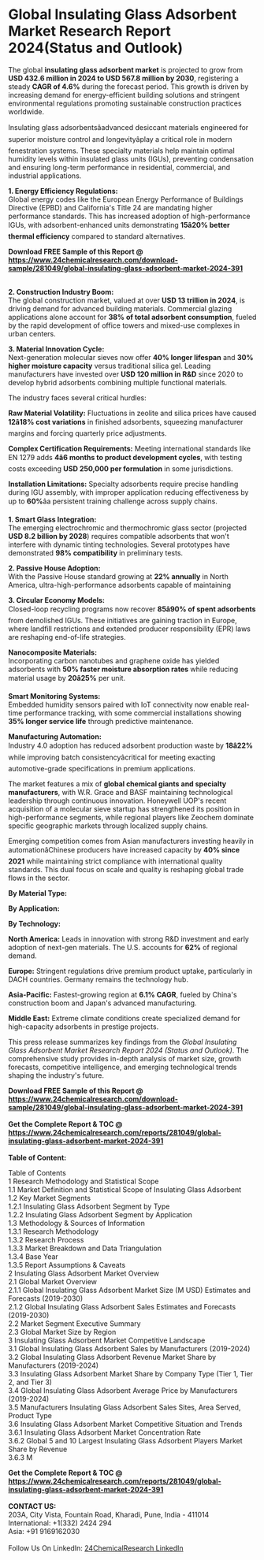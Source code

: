 <h1>Global Insulating Glass Adsorbent Market Research Report 2024(Status and Outlook)</h1><p>The global <strong>insulating glass adsorbent market</strong> is projected to grow from <strong>USD 432.6 million in 2024 to USD 567.8 million by 2030</strong>, registering a steady <strong>CAGR of 4.6%</strong> during the forecast period. This growth is driven by increasing demand for energy-efficient building solutions and stringent environmental regulations promoting sustainable construction practices worldwide.</p><p>Insulating glass adsorbentsâadvanced desiccant materials engineered for superior moisture control and longevityâplay a critical role in modern fenestration systems. These specialty materials help maintain optimal humidity levels within insulated glass units (IGUs), preventing condensation and ensuring long-term performance in residential, commercial, and industrial applications.</p><p><strong>1. Energy Efficiency Regulations:</strong><br>
Global energy codes like the European Energy Performance of Buildings Directive (EPBD) and California's Title 24 are mandating higher performance standards. This has increased adoption of high-performance IGUs, with adsorbent-enhanced units demonstrating <strong>15â20% better thermal efficiency</strong> compared to standard alternatives.</p><div><b>Download FREE Sample of this Report @ 
            <a href="https://www.24chemicalresearch.com/download-sample/281049/global-insulating-glass-adsorbent-market-2024-391">
            https://www.24chemicalresearch.com/download-sample/281049/global-insulating-glass-adsorbent-market-2024-391</a></b></div><br><p><strong>2. Construction Industry Boom:</strong><br>
The global construction market, valued at over <strong>USD 13 trillion in 2024</strong>, is driving demand for advanced building materials. Commercial glazing applications alone account for <strong>38% of total adsorbent consumption</strong>, fueled by the rapid development of office towers and mixed-use complexes in urban centers.</p><p><strong>3. Material Innovation Cycle:</strong><br>
Next-generation molecular sieves now offer <strong>40% longer lifespan</strong> and <strong>30% higher moisture capacity</strong> versus traditional silica gel. Leading manufacturers have invested over <strong>USD 120 million in R&amp;D</strong> since 2020 to develop hybrid adsorbents combining multiple functional materials.</p><p>The industry faces several critical hurdles:</p><p><strong>Raw Material Volatility:</strong> Fluctuations in zeolite and silica prices have caused <strong>12â18% cost variations</strong> in finished adsorbents, squeezing manufacturer margins and forcing quarterly price adjustments.</p><p><strong>Complex Certification Requirements:</strong> Meeting international standards like EN 1279 adds <strong>4â6 months to product development cycles</strong>, with testing costs exceeding <strong>USD 250,000 per formulation</strong> in some jurisdictions.</p><p><strong>Installation Limitations:</strong> Specialty adsorbents require precise handling during IGU assembly, with improper application reducing effectiveness by up to <strong>60%</strong>âa persistent training challenge across supply chains.</p><p><strong>1. Smart Glass Integration:</strong><br>
The emerging electrochromic and thermochromic glass sector (projected <strong>USD 8.2 billion by 2028</strong>) requires compatible adsorbents that won't interfere with dynamic tinting technologies. Several prototypes have demonstrated <strong>98% compatibility</strong> in preliminary tests.</p><p><strong>2. Passive House Adoption:</strong><br>
With the Passive House standard growing at <strong>22% annually</strong> in North America, ultra-high-performance adsorbents capable of maintaining 

</p><p><strong>3. Circular Economy Models:</strong><br>
Closed-loop recycling programs now recover <strong>85â90% of spent adsorbents</strong> from demolished IGUs. These initiatives are gaining traction in Europe, where landfill restrictions and extended producer responsibility (EPR) laws are reshaping end-of-life strategies.</p><p><strong>Nanocomposite Materials:</strong><br>
	Incorporating carbon nanotubes and graphene oxide has yielded adsorbents with <strong>50% faster moisture absorption rates</strong> while reducing material usage by <strong>20â25%</strong> per unit.</p><p><strong>Smart Monitoring Systems:</strong><br>
	Embedded humidity sensors paired with IoT connectivity now enable real-time performance tracking, with some commercial installations showing <strong>35% longer service life</strong> through predictive maintenance.</p><p><strong>Manufacturing Automation:</strong><br>
	Industry 4.0 adoption has reduced adsorbent production waste by <strong>18â22%</strong> while improving batch consistencyâcritical for meeting exacting automotive-grade specifications in premium applications.</p><p>The market features a mix of <strong>global chemical giants and specialty manufacturers</strong>, with W.R. Grace and BASF maintaining technological leadership through continuous innovation. Honeywell UOP's recent acquisition of a molecular sieve startup has strengthened its position in high-performance segments, while regional players like Zeochem dominate specific geographic markets through localized supply chains.</p><p>Emerging competition comes from Asian manufacturers investing heavily in automationâChinese producers have increased capacity by <strong>40% since 2021</strong> while maintaining strict compliance with international quality standards. This dual focus on scale and quality is reshaping global trade flows in the sector.</p><p><strong>By Material Type:</strong></p><p><strong>By Application:</strong></p><p><strong>By Technology:</strong></p><p><strong>North America:</strong> Leads in innovation with strong R&amp;D investment and early adoption of next-gen materials. The U.S. accounts for <strong>62%</strong> of regional demand.</p><p><strong>Europe:</strong> Stringent regulations drive premium product uptake, particularly in DACH countries. Germany remains the technology hub.</p><p><strong>Asia-Pacific:</strong> Fastest-growing region at <strong>6.1% CAGR</strong>, fueled by China's construction boom and Japan's advanced manufacturing.</p><p><strong>Middle East:</strong> Extreme climate conditions create specialized demand for high-capacity adsorbents in prestige projects.</p><p>This press release summarizes key findings from the <em>Global Insulating Glass Adsorbent Market Research Report 2024 (Status and Outlook)</em>. The comprehensive study provides in-depth analysis of market size, growth forecasts, competitive intelligence, and emerging technological trends shaping the industry's future.</p><div><b>Download FREE Sample of this Report @ 
            <a href="https://www.24chemicalresearch.com/download-sample/281049/global-insulating-glass-adsorbent-market-2024-391">
            https://www.24chemicalresearch.com/download-sample/281049/global-insulating-glass-adsorbent-market-2024-391</a></b></div><br><div><b>Get the Complete Report & TOC @ 
            <a href="https://www.24chemicalresearch.com/reports/281049/global-insulating-glass-adsorbent-market-2024-391">
            https://www.24chemicalresearch.com/reports/281049/global-insulating-glass-adsorbent-market-2024-391</a></b></div><br>
            <b>Table of Content:</b><p>Table of Contents<br />
 1 Research Methodology and Statistical Scope<br />
 1.1 Market Definition and Statistical Scope of Insulating Glass Adsorbent<br />
 1.2 Key Market Segments<br />
 1.2.1 Insulating Glass Adsorbent Segment by Type<br />
 1.2.2 Insulating Glass Adsorbent Segment by Application<br />
 1.3 Methodology & Sources of Information<br />
 1.3.1 Research Methodology<br />
 1.3.2 Research Process<br />
 1.3.3 Market Breakdown and Data Triangulation<br />
 1.3.4 Base Year<br />
 1.3.5 Report Assumptions & Caveats<br />
 2 Insulating Glass Adsorbent Market Overview<br />
 2.1 Global Market Overview<br />
 2.1.1 Global Insulating Glass Adsorbent Market Size (M USD) Estimates and Forecasts (2019-2030)<br />
 2.1.2 Global Insulating Glass Adsorbent Sales Estimates and Forecasts (2019-2030)<br />
 2.2 Market Segment Executive Summary<br />
 2.3 Global Market Size by Region<br />
 3 Insulating Glass Adsorbent Market Competitive Landscape<br />
 3.1 Global Insulating Glass Adsorbent Sales by Manufacturers (2019-2024)<br />
 3.2 Global Insulating Glass Adsorbent Revenue Market Share by Manufacturers (2019-2024)<br />
 3.3 Insulating Glass Adsorbent Market Share by Company Type (Tier 1, Tier 2, and Tier 3)<br />
 3.4 Global Insulating Glass Adsorbent Average Price by Manufacturers (2019-2024)<br />
 3.5 Manufacturers Insulating Glass Adsorbent Sales Sites, Area Served, Product Type<br />
 3.6 Insulating Glass Adsorbent Market Competitive Situation and Trends<br />
 3.6.1 Insulating Glass Adsorbent Market Concentration Rate<br />
 3.6.2 Global 5 and 10 Largest Insulating Glass Adsorbent Players Market Share by Revenue<br />
 3.6.3 M</p><div><b>Get the Complete Report & TOC @ 
            <a href="https://www.24chemicalresearch.com/reports/281049/global-insulating-glass-adsorbent-market-2024-391">
            https://www.24chemicalresearch.com/reports/281049/global-insulating-glass-adsorbent-market-2024-391</a></b></div><br><b>CONTACT US:</b><br>
            203A, City Vista, Fountain Road, Kharadi, Pune, India - 411014<br>
            International: +1(332) 2424 294<br>
            Asia: +91 9169162030 <br><br>
            Follow Us On LinkedIn: <a href="https://www.linkedin.com/company/24chemicalresearch/">24ChemicalResearch LinkedIn</a>